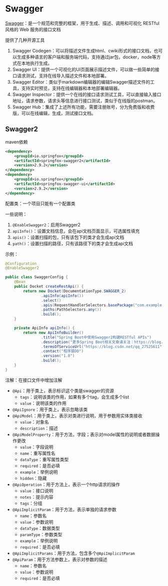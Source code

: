 # Swagger

[Swagger](https://swagger.io/)：是一个规范和完整的框架，用于生成、描述、调用和可视化 RESTful 风格的 Web 服务的接口文档

提供了几种开源工具

1. Swagger Codegen：可以将描述文件生成html、cwiki形式的接口文档，也可以生成多种语言的客户端和服务端代码，支持通过jar包，docker，node等方式在本地执行生成。
2. Swagger UI：提供一个可视化的UI页面展示描述文件，可以做一些简单的接口请求测试，支持在线导入描述文件和本地部署。
3. Swagger Editor：类似于markdown编辑器的编辑Swagger描述文件的工具，支持实时预览，支持在线编辑器和本地部署编辑器。
4. Swagger Inspector：提供一个在线的接口请求测试工具，可以直接输入接口地址，请求参数，请求头等信息进行接口测试，类似于在线版的postman。
5. Swagger Hub：集成了上述所有功能，需要注册账号，分为免费版和收费版，可以在线编辑，生成，测试接口文档。

## Swagger2

maven依赖

```xml
<dependency>
    <groupId>io.springfox</groupId>
    <artifactId>springfox-swagger2</artifactId>
    <version>2.9.2</version>
</dependency>
<dependency>
    <groupId>io.springfox</groupId>
    <artifactId>springfox-swagger-ui</artifactId>
    <version>2.9.2</version>
</dependency>
```

配置类：一个项目只能有一个配置类

一些说明：

1. `@EnableSwagger2`：启用Swagger2
2. `apiInfo()`：设置文档信息，会在api文档页面显示，可选属性填充
3. `apis()`：设置扫描的包，只有该包下的类才会生成api文档
4. `path()`：设置扫描的路径，只有该路径下的类才会生成api文档

示例：

```java
@Configuration
@EnableSwagger2

public class SwaggerConfig {
    @Bean
    public Docket createRestApi() {
        return new Docket(DocumentationType.SWAGGER_2)
                .apiInfo(apiInfo())
                .select()
                .apis(RequestHandlerSelectors.basePackage("com.example.demo.controller"))
                .paths(PathSelectors.any())
                .build();
    }

    private ApiInfo apiInfo() {
        return new ApiInfoBuilder()
                .title("Spring Boot中使用Swagger2构建RESTful APIs")
                .description("更多Spring Boot相关文章请关注：https://blog.csdn.net/qq_27525611")
                .termsOfServiceUrl("https://blog.csdn.net/qq_27525611")
                .contact("程序猿DD")
                .version("1.0")
                .build();
    }
}
```

注解：在接口文件中增加注解

- `@Api`：用于类上，表示标识这个类是swagger的资源
  - `tags`：说明该类的作用，如果有多个tag，会生成多个list
  - `value`：说明该类的作用
- `@ApiIgnore`：用于类上，表示忽略该类
- `@ApiModel`：用于类上，表示对类进行说明，用于参数用实体类接收
  - `value`：对象名
  - `description`：描述
- `@ApiModelProperty`：用于方法，字段；表示对model属性的说明或者数据操作更改
  - `value`：字段说明
  - `name`：重写属性名
  - `dataType`：重写属性类型
  - `required`：是否必填
  - `example`：举例说明
  - `hidden`：隐藏
- `@ApiOperation`：用于方法上，表示一个http请求的操作
  - `value`：接口说明
  - `notes`：提示内容
  - `tags`：分组
- `@ApiImplicitParam`：用于方法，表示单独的请求参数
  - `name`：参数名
  - `value`：参数说明
  - `dataType`：数据类型
  - `paramType`：参数类型
  - `example`：举例说明
  - `required`：是否必填
- `@ApiImplicitParams`：用于方法，包含多个`@ApiImplicitParam`
- `@ApiParam`：用于方法参数上，表示对参数的描述
  - `name`：参数名
  - `value`：参数说明
  - `required`：是否必填
